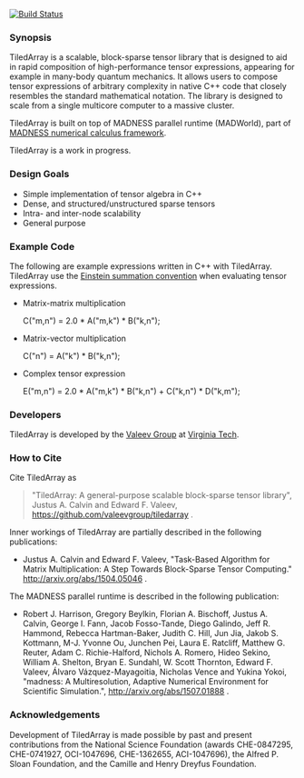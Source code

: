 [![Build Status](https://travis-ci.org/ValeevGroup/tiledarray.svg?branch=master)](https://travis-ci.org/ValeevGroup/tiledarray)

### Synopsis
TiledArray is a scalable, block-sparse tensor library that is designed to aid in rapid composition of high-performance tensor expressions, appearing for example in many-body quantum mechanics. It allows users to compose tensor expressions of arbitrary complexity in native C++ code that closely resembles the standard mathematical notation. The library is designed to scale from a single multicore computer to a massive cluster.

TiledArray is built on top of MADNESS parallel runtime (MADWorld), part of [MADNESS numerical calculus framework](https://github.com/m-a-d-n-e-s-s/madness).

TiledArray is a work in progress.

### Design Goals
* Simple implementation of tensor algebra in C++
* Dense, and structured/unstructured sparse tensors
* Intra- and inter-node scalability
* General purpose

### Example Code
The following are example expressions written in C++ with TiledArray. TiledArray use the [Einstein summation convention](http://en.wikipedia.org/wiki/Einstein_notation) when evaluating tensor expressions.

* Matrix-matrix multiplication

    C("m,n") = 2.0 * A("m,k") * B("k,n");

* Matrix-vector multiplication

    C("n") = A("k") * B("k,n");

* Complex tensor expression
 
    E("m,n") = 2.0 * A("m,k") * B("k,n") + C("k,n") * D("k,m");

### Developers
TiledArray is developed by the [Valeev Group](http://research.valeyev.net) at [Virginia Tech](http://www.vt.edu).

### How to Cite

Cite TiledArray as
> "TiledArray: A general-purpose scalable block-sparse tensor library", Justus A. Calvin and Edward F. Valeev, https://github.com/valeevgroup/tiledarray .

Inner workings of TiledArray are partially described in the following publications:
* Justus A. Calvin and Edward F. Valeev, "Task-Based Algorithm for Matrix Multiplication: A Step Towards Block-Sparse Tensor Computing." http://arxiv.org/abs/1504.05046 .

The MADNESS parallel runtime is described in the following publication:
* Robert J. Harrison, Gregory Beylkin, Florian A. Bischoff, Justus A. Calvin, George I. Fann, Jacob Fosso-Tande, Diego Galindo, Jeff R. Hammond, Rebecca Hartman-Baker, Judith C. Hill, Jun Jia, Jakob S. Kottmann, M-J. Yvonne Ou, Junchen Pei, Laura E. Ratcliff, Matthew G. Reuter, Adam C. Richie-Halford, Nichols A. Romero, Hideo Sekino, William A. Shelton, Bryan E. Sundahl, W. Scott Thornton, Edward F. Valeev, Álvaro Vázquez-Mayagoitia, Nicholas Vence and Yukina Yokoi, "madness: A Multiresolution, Adaptive Numerical Environment for Scientific Simulation.", http://arxiv.org/abs/1507.01888 .

### Acknowledgements
Development of TiledArray is made possible by past and present contributions from the National Science Foundation (awards CHE-0847295, CHE-0741927, OCI-1047696, CHE-1362655, ACI-1047696), the Alfred P. Sloan Foundation, and the Camille and Henry Dreyfus Foundation.
